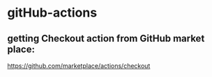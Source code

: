 # gitHub-actions

## getting Checkout action from GitHub market place: 
   https://github.com/marketplace/actions/checkout